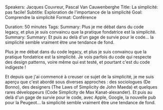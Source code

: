 Speakers: Jacques Couvreur, Pascal Van Cauwenberghe
Title: La simplicité: pas facile!
Subtitle: Exploration de l'importance de la simplicité
Goal: Comprendre la simplicité
Format: Conférence
<!-- 
Room: 
Start_date: 
-->
Duration: 50 minutes
Tags: 
Summary: Plus je me débat dans du code legacy, et plus je suis convaincu que la pratique fondatrice est la simplicité.
Summary: 
Summary: Et puis au delà d'un gage de survie pour le code… la simplicité semble vraiment être une tendance de fond.

Plus je me débat dans du code legacy, et plus je suis convaincu que la pratique fondatrice est la simplicité. Je vois parfois du code qui respecte des design patterns, voire même qui est testé, et pourtant c'est du code indigeste !

Et depuis que j'ai commencé à creuser ce sujet de la simplicité, je me suis aperçu que c'est abordé sous diverses approches : des sociologues (De Bonno), des designers (The Laws of Simplicity de John Maeda) et quelques rares développeurs (Code Simplicity de Max Kanat-alexander). Et puis au delà d'un gage de survie pour le code, avec Apple, Google, la nouvelle pub pour la Peugeot… la simplicité semble vraiment être une tendance de fond.

